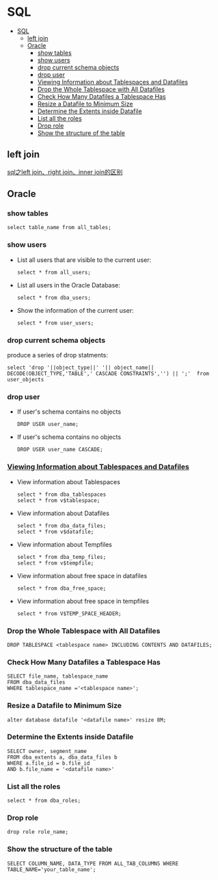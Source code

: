 # SQL

- [SQL](#sql)
  - [left join](#left-join)
  - [Oracle](#oracle)
    - [show tables](#show-tables)
    - [show users](#show-users)
    - [drop current schema objects](#drop-current-schema-objects)
    - [drop user](#drop-user)
    - [Viewing Information about Tablespaces and Datafiles](#viewing-information-about-tablespaces-and-datafiles)
    - [Drop the Whole Tablespace with All Datafiles](#drop-the-whole-tablespace-with-all-datafiles)
    - [Check How Many Datafiles a Tablespace Has](#check-how-many-datafiles-a-tablespace-has)
    - [Resize a Datafile to Minimum Size](#resize-a-datafile-to-minimum-size)
    - [Determine the Extents inside Datafile](#determine-the-extents-inside-datafile)
    - [List all the roles](#list-all-the-roles)
    - [Drop role](#drop-role)
    - [Show the structure of the table](#show-the-structure-of-the-table)

## left join

[sql之left join、right join、inner join的区别](https://www.cnblogs.com/pcjim/articles/799302.html)

## Oracle

### show tables

    select table_name from all_tables;

### show users

- List all users that are visible to the current user:

      select * from all_users;

- List all users in the Oracle Database:

      select * from dba_users;

- Show the information of the current user:

      select * from user_users;

### drop current schema objects

produce a series of drop statments:

    select 'drop '||object_type||' '|| object_name|| DECODE(OBJECT_TYPE,'TABLE',' CASCADE CONSTRAINTS','') || ';'  from user_objects

### drop user

- If user's schema contains no objects

      DROP USER user_name; 

- If user's schema contains no objects

      DROP USER user_name CASCADE; 

### [Viewing Information about Tablespaces and Datafiles](https://oracle-dba-online.com/renaming-or-relocating-datafiles.htm)

- View information about Tablespaces

      select * from dba_tablespaces 
      select * from v$tablespace;

- View information about Datafiles

      select * from dba_data_files;
      select * from v$datafile;

- View information about Tempfiles

      select * from dba_temp_files;
      select * from v$tempfile;

- View information about free space in datafiles

      select * from dba_free_space;

- View information about free space in tempfiles

      select * from V$TEMP_SPACE_HEADER;

### Drop the Whole Tablespace with All Datafiles

    DROP TABLESPACE <tablespace name> INCLUDING CONTENTS AND DATAFILES;

### Check How Many Datafiles a Tablespace Has

    SELECT file_name, tablespace_name 
    FROM dba_data_files 
    WHERE tablespace_name ='<tablespace name>';

### Resize a Datafile to Minimum Size

    alter database datafile '<datafile name>' resize 8M;

### Determine the Extents inside Datafile

    SELECT owner, segment_name
    FROM dba_extents a, dba_data_files b
    WHERE a.file_id = b.file_id 
    AND b.file_name = '<datafile name>'

### List all the roles

    select * from dba_roles;

### Drop role

    drop role role_name; 

### Show the structure of the table

    SELECT COLUMN_NAME, DATA_TYPE FROM ALL_TAB_COLUMNS WHERE TABLE_NAME='your_table_name';


